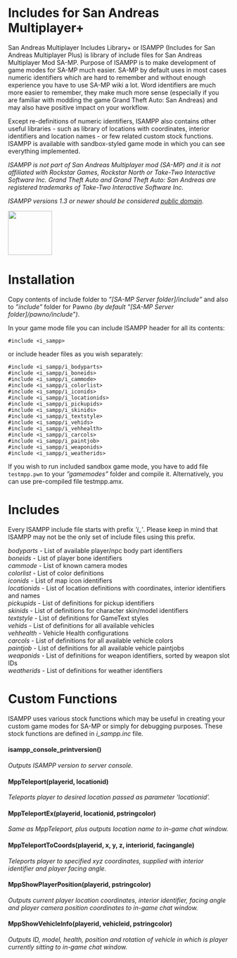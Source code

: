 # Includes for San Andreas Multiplayer+
San Andreas Multiplayer Includes Library+ or ISAMPP (Includes for San Andreas Multiplayer Plus) is library of include files for San Andreas Multiplayer Mod SA-MP. Purpose of ISAMPP is to make development of game modes for SA-MP much easier. SA-MP by default uses in most cases numeric identifiers which are hard to remember and without enough experience you have to use SA-MP wiki a lot. Word identifiers are much more easier to remember, they make much more sense (especially if you are familiar with modding the game Grand Theft Auto: San Andreas) and may also have positive impact on your workflow.

Except re-definitions of numeric identifiers, ISAMPP also contains other useful libraries - such as library of locations with coordinates, interior identifiers and location names - or few related custom stock functions. ISAMPP is available with sandbox-styled game mode in which you can see everything implemented.

*ISAMPP is not part of San Andreas Multiplayer mod (SA-MP) and it is not affiliated with Rockstar Games, Rockstar North or Take-Two Interactive Software Inc.*
*Grand Theft Auto and Grand Theft Auto: San Andreas are registered trademarks of Take-Two Interactive Software Inc.*

*ISAMPP versions 1.3 or newer should be considered [public domain](LICENSE).*

<img src="docs/logo/isampp_logo_250px.png" width="100">

# Installation
Copy contents of include folder to *”[SA-MP Server folder]/include”* and also to *”include”* folder for Pawno *(by default ”[SA-MP Server folder]/pawno/include”)*.

In your game mode file you can include ISAMPP header for all its contents:

```#include <i_sampp>```

or include header files as you wish separately:

```
#include <i_sampp/i_bodyparts>
#include <i_sampp/i_boneids>
#include <i_sampp/i_cammode>
#include <i_sampp/i_colorlist>
#include <i_sampp/i_iconids>
#include <i_sampp/i_locationids>
#include <i_sampp/i_pickupids>
#include <i_sampp/i_skinids>
#include <i_sampp/i_textstyle>
#include <i_sampp/i_vehids>
#include <i_sampp/i_vehhealth>
#include <i_sampp/i_carcols>
#include <i_sampp/i_paintjob>
#include <i_sampp/i_weaponids>
#include <i_sampp/i_weatherids>
```

If you wish to run included sandbox game mode, you have to add file ```testmpp.pwn``` to your *”gamemodes”* folder and compile it.
Alternatively, you can use pre-compiled file testmpp.amx.

# Includes

Every ISAMPP include file starts with prefix *'i_'*. Please keep in mind that ISAMPP may not be the only set of include files using this prefix.

*bodyparts* - List of available player/npc body part identifiers</br>
*boneids* - List of player bone identifiers</br>
*cammode* - List of known camera modes</br>
*colorlist* - List of color definitions</br>
*iconids* - List of map icon identifiers</br>
*locationids* - List of location definitions with coordinates, interior identifiers and names</br>
*pickupids* - List of definitions for pickup identifiers</br>
*skinids* - List of definitions for character skin/model identifiers</br>
*textstyle* - List of definitions for GameText styles</br>
*vehids* - List of definitions for all available vehicles</br>
*vehhealth* - Vehicle Health configurations</br>
*carcols* - List of definitions for all available vehicle colors</br>
*paintjob* - List of definitions for all available vehicle paintjobs</br>
*weaponids* - List of definitions for weapon identifiers, sorted by weapon slot IDs</br>
*weatherids* - List of definitions for weather identifiers

# Custom Functions

ISAMPP uses various stock functions which may be useful in creating your custom game modes for SA-MP 
or simply for debugging purposes. These stock functions are defined in *i_sampp.inc* file.

#### isampp_console_printversion()
*Outputs ISAMPP version to server console.*

#### MppTeleport(playerid, locationid)
*Teleports player to desired location passed as parameter ’locationid’.*

#### MppTeleportEx(playerid, locationid, pstringcolor)
*Same as MppTeleport, plus outputs location name to in-game chat window.*

#### MppTeleportToCoords(playerid, x, y, z, interiorid, facingangle)
*Teleports player to specified xyz coordinates, supplied with interior identifier and player facing angle.*

#### MppShowPlayerPosition(playerid, pstringcolor)
*Outputs current player location coordinates, interior identifier, facing angle and player camera position coordinates to in-game chat window.*

#### MppShowVehicleInfo(playerid, vehicleid, pstringcolor)
*Outputs ID, model, health, position and rotation of vehicle in which is player currently sitting to in-game chat window.*
